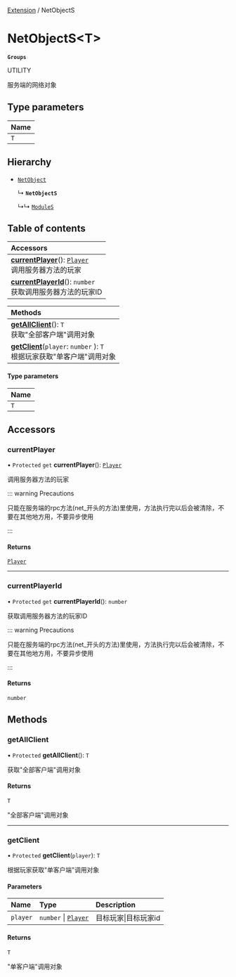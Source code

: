 [Extension](../modules/Extension.Extension.md) / NetObjectS

# NetObjectS<T\> <Badge type="tip" text="Class" /> <Score text="NetObjectS<T\>" />

**`Groups`**

UTILITY

服务端的网络对象

## Type parameters

| Name |
| :------ |
| `T` |

## Hierarchy

- [`NetObject`](Extension.NetObject.md)

  ↳ **`NetObjectS`**

  ↳↳ [`ModuleS`](Extension.ModuleS.md)

## Table of contents

| Accessors |
| :-----|
| **[currentPlayer](Extension.NetObjectS.md#currentplayer)**(): [`Player`](Gameplay.Player.md) <br> 调用服务器方法的玩家|
| **[currentPlayerId](Extension.NetObjectS.md#currentplayerid)**(): `number` <br> 获取调用服务器方法的玩家ID|

| Methods |
| :-----|
| **[getAllClient](Extension.NetObjectS.md#getallclient)**(): `T` <br> 获取"全部客户端"调用对象|
| **[getClient](Extension.NetObjectS.md#getclient)**(`player`: `number` \): `T` <br> 根据玩家获取"单客户端"调用对象|

#### Type parameters

| Name |
| :------ |
| `T` |

## Accessors

### currentPlayer <Score text="currentPlayer" /> 

• `Protected` `get` **currentPlayer**(): [`Player`](Gameplay.Player.md) <Badge type="tip" text="server" />

调用服务器方法的玩家

::: warning Precautions

只能在服务端的rpc方法(net_开头的方法)里使用，方法执行完以后会被清除，不要在其他地方用，不要异步使用

:::


#### Returns

[`Player`](Gameplay.Player.md)

___

### currentPlayerId <Score text="currentPlayerId" /> 

• `Protected` `get` **currentPlayerId**(): `number` <Badge type="tip" text="server" />

获取调用服务器方法的玩家ID

::: warning Precautions

只能在服务端的rpc方法(net_开头的方法)里使用，方法执行完以后会被清除，不要在其他地方用，不要异步使用

:::


#### Returns

`number`

## Methods

### getAllClient <Score text="getAllClient" /> 

• `Protected` **getAllClient**(): `T` <Badge type="tip" text="server" />

获取"全部客户端"调用对象


#### Returns

`T`

"全部客户端"调用对象

___

### getClient <Score text="getClient" /> 

• `Protected` **getClient**(`player`): `T` <Badge type="tip" text="server" />

根据玩家获取"单客户端"调用对象


#### Parameters

| Name | Type | Description |
| :------ | :------ | :------ |
| `player` | `number` \| [`Player`](Gameplay.Player.md) |  目标玩家\|目标玩家id |

#### Returns

`T`

"单客户端"调用对象
